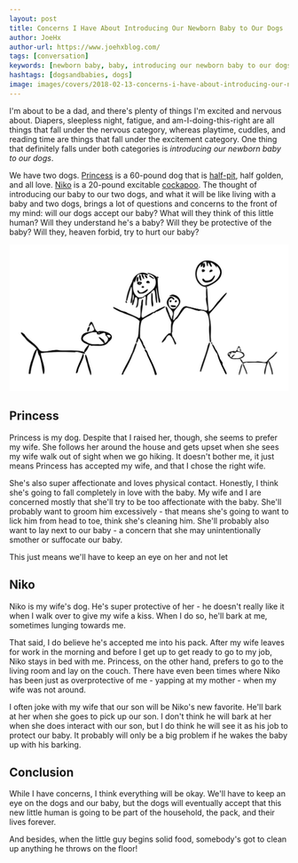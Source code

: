 ```yaml
---
layout: post
title: Concerns I Have About Introducing Our Newborn Baby to Our Dogs
author: JoeHx
author-url: https://www.joehxblog.com/
tags: [conversation]
keywords: [newborn baby, baby, introducing our newborn baby to our dogs, introducing a newborn baby to dogs]
hashtags: [dogsandbabies, dogs]
image: images/covers/2018-02-13-concerns-i-have-about-introducing-our-newborn-baby-to-our-dogs.png
---
```


I'm about to be a dad, and there's plenty of things I'm excited and nervous about. Diapers, sleepless night, fatigue, and am-I-doing-this-right are all things that fall under the nervous category, whereas playtime, cuddles, and reading time are things that fall under the excitement category. One thing that definitely falls under both categories is *introducing our newborn baby to our dogs*.

We have two dogs. [Princess](https://www.puppy-snuggles.com/blog/puppy-profile-princess/) is a 60-pound dog that is [half-pit](https://www.puppy-snuggles.com/blog/the-four-most-common-pit-bull-dog-breeds/), half golden, and all love. [Niko](https://www.puppy-snuggles.com/blog/puppy-profile-niko/) is a 20-pound excitable [cockapoo](https://www.puppy-snuggles.com/blog/the-four-most-common-poodle-mixes/). The thought of introducing our baby to our two dogs, and what it will be like living with a baby and two dogs, brings a lot of questions and concerns to the front of my mind: will our dogs accept our baby? What will they think of this little human? Will they understand he's a baby? Will they be protective of the baby? Will they, heaven forbid, try to hurt our baby?

![Stick figure drawing of a mom, dad, baby, and two dogs.](/images/covers/2018-02-13-concerns-i-have-about-introducing-our-newborn-baby-to-our-dogs.png)

## Princess

Princess is my dog. Despite that I raised her, though, she seems to prefer my wife. She follows her around the house and gets upset when she sees my wife walk out of sight when we go hiking. It doesn't bother me, it just means Princess has accepted my wife, and that I chose the right wife.

She's also super affectionate and loves physical contact. Honestly, I think she's going to fall completely in love with the baby. My wife and I are concerned mostly that she'll try to be too affectionate with the baby. She'll probably want to groom him excessively - that means she's going to want to lick him from head to toe, think she's cleaning him. She'll probably also want to lay next to our baby - a concern that she may unintentionally smother or suffocate our baby.

This just means we'll have to keep an eye on her and not let

## Niko

Niko is my wife's dog. He's super protective of her - he doesn't really like it when I walk over to give my wife a kiss. When I do so, he'll bark at me, sometimes lunging towards me.

That said, I do believe he's accepted me into his pack. After my wife leaves for work in the morning and before I get up to get ready to go to my job, Niko stays in bed with me. Princess, on the other hand, prefers to go to the living room and lay on the couch. There have even been times where Niko has been just as overprotective of me - yapping at my mother - when my wife was not around.

I often joke with my wife that our son will be Niko's new favorite. He'll bark at her when she goes to pick up our son. I don't think he will bark at her when she does interact with our son, but I do think he will see it as his job to protect our baby. It probably will only be a big problem if he wakes the baby up with his barking.

## Conclusion

While I have concerns, I think everything will be okay. We'll have to keep an eye on the dogs and our baby, but the dogs will eventually accept that this new little human is going to be part of the household, the pack, and their lives forever.

And besides, when the little guy begins solid food, somebody's got to clean up anything he throws on the floor!
